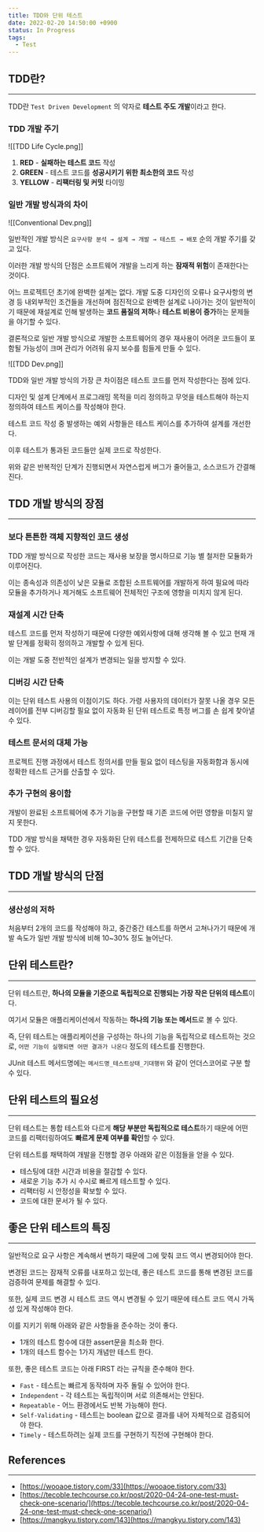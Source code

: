 ```yaml
---
title: TDD와 단위 테스트
date: 2022-02-20 14:50:00 +0900
status: In Progress
tags:
  - Test
---
```


## TDD란?

---

TDD란 `Test Driven Development` 의 약자로 **테스트 주도 개발**이라고 한다.

### TDD 개발 주기

![[TDD Life Cycle.png]]

1. **RED** - **실패하는 테스트 코드** 작성
2. **GREEN** - 테스트 코드를 **성공시키기 위한 최소한의 코드** 작성
3. **YELLOW** - **리팩터링 및 커밋** 타이밍

### 일반 개발 방식과의 차이

![[Conventional Dev.png]]

일반적인 개발 방식은 `요구사항 분석 → 설계 → 개발 → 테스트 → 배포` 순의 개발 주기를 갖고 있다.

이러한 개발 방식의 단점은 소프트웨어 개발을 느리게 하는 **잠재적 위험**이 존재한다는 것이다.

어느 프로젝트던 초기에 완벽한 설계는 없다. 개발 도중 디자인의 오류나 요구사항의 변경 등 내외부적인 조건들을 개선하며 점진적으로 완벽한 설계로 나아가는 것이 일반적이기 때문에 재설계로 인해 발생하는 **코드 품질의 저하**나 **테스트 비용이 증가**하는 문제들을 야기할 수 있다.

결론적으로 일반 개발 방식으로 개발한 소프트웨어의 경우 재사용이 어려운 코드들이 포함될 가능성이 크며 관리가 어려워 유지 보수를 힘들게 만들 수 있다.

![[TDD Dev.png]]

TDD와 일반 개발 방식의 가장 큰 차이점은 테스트 코드를 먼저 작성한다는 점에 있다.

디자인 및 설계 단계에서 프로그래밍 목적을 미리 정의하고 무엇을 테스트해야 하는지 정의하여 테스트 케이스를 작성해야 한다.

테스트 코드 작성 중 발생하는 예외 사항들은 테스트 케이스를 추가하여 설계를 개선한다.

이후 테스트가 통과된 코드들만 실제 코드로 작성한다.

위와 같은 반복적인 단계가 진행되면서 자연스럽게 버그가 줄어들고, 소스코드가 간결해진다.

## TDD 개발 방식의 장점

---

### 보다 튼튼한 객체 지향적인 코드 생성

TDD 개발 방식으로 작성한 코드는 재사용 보장을 명시하므로 기능 별 철저한 모듈화가 이루어진다.

이는 종속성과 의존성이 낮은 모듈로 조합된 소프트웨어를 개발하게 하여 필요에 따라 모듈을 추가하거나 제거해도 소프트웨어 전체적인 구조에 영향을 미치지 않게 된다.

### 재설계 시간 단축

테스트 코드를 먼저 작성하기 때문에 다양한 예외사항에 대해 생각해 볼 수 있고 현재 개발 단계를 정확히 정의하고 개발할 수 있게 된다.

이는 개발 도중 전반적인 설계가 변경되는 일을 방지할 수 있다.

### 디버깅 시간 단축

이는 단위 테스트 사용의 이점이기도 하다. 가령 사용자의 데이터가 잘못 나올 경우 모든 레이어를 전부 디버깅할 필요 없이 자동화 된 단위 테스트로 특정 버그를 손 쉽게 찾아낼 수 있다.

### 테스트 문서의 대체 가능

프로젝트 진행 과정에서 테스트 정의서를 만들 필요 없이 테스팅을 자동화함과 동시에 정확한 테스트 근거를 산출할 수 있다.

### 추가 구현의 용이함

개발이 완료된 소프트웨어에 추가 기능을 구현할 때 기존 코드에 어떤 영향을 미칠지 알지 못한다.

TDD 개발 방식을 채택한 경우 자동화된 단위 테스트를 전제하므로 테스트 기간을 단축할 수 있다.

## TDD 개발 방식의 단점

---

### 생산성의 저하

처음부터 2개의 코드를 작성해야 하고, 중간중간 테스트를 하면서 고쳐나가기 때문에 개발 속도가 일반 개발 방식에 비해 10~30% 정도 늘어난다.

## 단위 테스트란?

---

단위 테스트란, **하나의 모듈을 기준으로 독립적으로 진행되는 가장 작은 단위의 테스트**이다.

여기서 모듈은 애플리케이션에서 작동하는 **하나의 기능 또는 메서드**로 볼 수 있다.

즉, 단위 테스트는 애플리케이션을 구성하는 하나의 기능을 독립적으로 테스트하는 것으로, `어떤 기능이 실행되면 어떤 결과가 나온다` 정도의 테스트를 진행한다.

JUnit 테스트 메서드명에는 `메서드명_테스트상태_기대행위` 와 같이 언더스코어로 구분 할 수 있다.

## 단위 테스트의 필요성

---

단위 테스트는 통합 테스트와 다르게 **해당 부분만 독립적으로 테스트**하기 때문에 어떤 코드를 리팩터링하여도 **빠르게 문제 여부를 확인**할 수 있다.

단위 테스트를 채택하여 개발을 진행할 경우 아래와 같은 이점들을 얻을 수 있다.

- 테스팅에 대한 시간과 비용을 절감할 수 있다.
- 새로운 기능 추가 시 수시로 빠르게 테스트할 수 있다.
- 리팩터링 시 안정성을 확보할 수 있다.
- 코드에 대한 문서가 될 수 있다.

## 좋은 단위 테스트의 특징

---

일반적으로 요구 사항은 계속해서 변하기 때문에 그에 맞춰 코드 역시 변경되어야 한다.

변경된 코드는 잠재적 오류를 내포하고 있는데, 좋은 테스트 코드를 통해 변경된 코드를 검증하여 문제를 해결할 수 있다.

또한, 실제 코드 변경 시 테스트 코드 역시 변경될 수 있기 때문에 테스트 코드 역시 가독성 있게 작성해야 한다.

이를 지키기 위해 아래와 같은 사항들을 준수하는 것이 좋다.

- 1개의 테스트 함수에 대한 assert문을 최소화 한다.
- 1개의 테스트 함수는 1가지 개념만 테스트 한다.

또한, 좋은 테스트 코드는 아래 FIRST 라는 규칙을 준수해야 한다.

- `Fast` - 테스트는 빠르게 동작하며 자주 돌릴 수 있어야 한다.
- `Independent` - 각 테스트는 독립적이며 서로 의존해서는 안된다.
- `Repeatable` - 어느 환경에서도 반복 가능해야 한다.
- `Self-Validating` - 테스트는 boolean 값으로 결과를 내어 자체적으로 검증되어야 한다.
- `Timely` - 테스트하려는 실제 코드를 구현하기 직전에 구현해야 한다.

## References

---

- [https://wooaoe.tistory.com/33](https://wooaoe.tistory.com/33)
- [https://tecoble.techcourse.co.kr/post/2020-04-24-one-test-must-check-one-scenario/](https://tecoble.techcourse.co.kr/post/2020-04-24-one-test-must-check-one-scenario/)
- [https://mangkyu.tistory.com/143](https://mangkyu.tistory.com/143)

